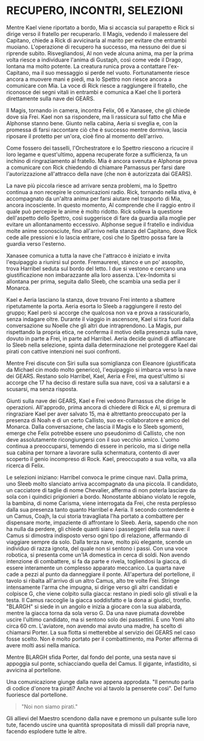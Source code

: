 # RECUPERO, INCONTRI, SELEZIONI

Mentre Kael viene riportato a bordo, Mia si accascia sul parapetto e Rick si dirige verso il fratello per recuperarlo. Il Magis, vedendo il malessere del Capitano, chiede a Rick di avvicinarla al marito per evitare che entrambi muoiano. L'operazione di recupero ha successo, ma nessuno dei due si riprende subito.
Risvegliandosi, Al non vede alcuna anima, ma per la prima volta riesce a individuare l'anima di Gustaph, così come vede il Drago, lontana ma molto potente. La creatura runica prova a contattare l'ex-Capitano, ma il suo messaggio si perde nel vuoto. Fortunatamente riesce ancora a muovere mani e piedi, ma lo Spettro non riesce ancora a comunicare con Mia. La voce di Rick riesce a raggiungere il fratello, che riconosce dei segni vitali in entrambi e comunica a Kael che li porterà direttamente sulla nave dei GEARS.

Il Magis, tornando in camera, incontra Felix, 06 e Xanasee, che gli chiede dove sia Frei. Kael non sa rispondere, ma li rassicura sul fatto che Mia e Alphonse stanno bene. Giunto nella cabina, Aeria si sveglia e, con la promessa di farsi raccontare ciò che è successo mentre dormiva, lascia riposare il protetto per un'ora, cioè fino al momento dell'arrivo.

Come fossero dei tasselli, l'Orchestratore e lo Spettro riescono a ricucire il loro legame e quest'ultimo, appena recuperate forze a sufficienza, fa un inchino di ringraziamento al fratello. Mia è ancora svenuta e Alphonse prova a comunicare con Rick chiedendo di chiamare Parnassus per farsi dare l'autorizzazione all'attracco della nave (che non è autorizzata dai GEARS).

La nave più piccola riesce ad arrivare senza problemi, ma lo Spettro continua a non recepire le comunicazioni radio.
Rick, tornando nella stiva, è accompagnato da un'altra anima per farsi aiutare nel trasporto di Mia, ancora incosciente.
In questo momento, Al comprende che il raggio entro il quale può percepire le anime è molto ridotto.
Rick solleva la questione dell'aspetto dello Spettro, così suggerisce di fare da guardia alla moglie per evitare un allontanamento eccessivo.
Alphonse segue il fratello e individua molte anime sconosciute, fino all'arrivo nella stanza del Capitano, dove Rick cede alle pressioni e lo lascia entrare, così che lo Spettro possa fare la guardia verso l'esterno.

Xanasee comunica a tutta la nave che l'attracco è iniziato e invita l'equipaggio a riunirsi sul ponte. Fremaurerei, stanco e un po' assopito, trova Harribel seduta sul bordo del letto.
I due si vestono e cercano una giustificazione non imbarazzante alla loro assenza. L'ex-Indomita si allontana per prima, seguita dallo Sleeb, che scambia una sedia per il Monarca.

Kael e Aeria lasciano la stanza, dove trovano Frei intento a sbattere ripetutamente la porta. Aeria esorta lo Sleeb a raggiungere il resto del gruppo; Kael però si accorge che qualcosa non va e prova a rassicurarlo, senza indagare oltre. Durante il viaggio in ascensore, Kael si tira fuori dalla conversazione su Noelle che gli altri due intraprendono. La Magis, pur rispettando la propria etica, ne conferma il motivo della presenza sulla nave, dovuto in parte a Frei, in parte ad Harribel. Aeria decide quindi di affiancare lo Sleeb nella selezione, spinta dalla determinazione nel proteggere Kael dai pirati con cattive intenzioni nei suoi confronti.

Mentre Frei discute con Siri sulla sua somiglianza con Eleanore (giustificata da Michael cin modo molto generico), l'equipaggio si imbarca verso la nave dei GEARS.
Restano solo Harribel, Kael, Aeria e Frei, ma quest'ultimo si accorge che 17 ha deciso di restare sulla sua nave, così va a salutarsi e a scusarsi, ma senza risposta.

Giunti sulla nave dei GEARS, Kael e Frei vedono Parnassus che dirige le operazioni. All'approdo, prima ancora di chiedere di Rick e Al, si premura di ringraziare Kael per aver salvato 15, ma è altrettanto preoccupato per la presenza di Noah e di un certo Callisto, suo ex-collaboratore e amico del Monarca. Dalla conversazione, che lascia il Magis e lo Sleeb sgomenti, emerge che Felix potrebbe essere uno pseudonimo di Callisto, che non deve assolutamente ricongiungersi con il suo vecchio amico. L'uomo continua a preoccuparsi, temendo di essere in pericolo, ma si dirige nella sua cabina per tornare a lavorare sulla schermatura, contento di aver scoperto il genio incompreso di Rock. Kael, preoccupato a sua volta, va alla ricerca di Felix.

Le selezioni iniziano: Harribel convoca le prime cinque navi.
Dalla prima, uno Sleeb molto slanciato arriva accompagnato da una piccola. Il candidato, un cacciatore di taglie di nome Chevalier, afferma di non poterla lasciare da sola con i quindici prigionieri a bordo. Nonostante abbiano violato le regole, la bambina, di nome Carisma, viene interrogata da Frei, che resta perplesso dalla sua presenza tanto quanto Harribel e Aeria.
Il secondo contendente è un Camus, Coajh, la cui storia travagliata l'ha portato a combattere per dispensare morte, impaziente di affrontare lo Sleeb. Aeria, sapendo che non ha nulla da perdere, gli chiede quanti siano i passeggeri della sua nave: il Camus si dimostra indisposto verso ogni tipo di relazione, affermando di viaggiare sempre da solo.
Dalla terza nave, molto più elegante, scende un individuo di razza ignota, del quale non si sentono i passi. Con una voce robotica, si presenta come un'IA domestica in cerca di soldi. Non avendo intenzione di combattere, si fa da parte e rivela, togliendosi la giacca, di essere interamente un complesso apparato meccanico.
La quarta nave cade a pezzi al punto da danneggiare il ponte. All'apertura del portellone, il tavolo si ribalta all'arrivo di un altro Camus, alto tre volte Frei. Stringe intensamente l'arma che impugna, si dirige verso gli altri candidati e colpisce G, che viene colpito sulla giacca: restano in piedi solo gli stivali e la testa. Il Camus raccoglie la giacca soddisfatto e la dona ai giudici, tronfio. "BLARGH" si siede in un angolo e inizia a giocare con la sua alabarda, mentre la giacca torna da sola verso G.
Da una nave piumata dovrebbe uscire l'ultimo candidato, ma si sentono solo dei passettini. È uno Yomi alto circa 60 cm. L'aviatore, non avendo mai avuto una madre, ha scelto di chiamarsi Porter. La sua flotta si metterebbe al servizio dei GEARS nel caso fosse scelto. Non è molto portato per il combattimento, ma Porter afferma di avere molti assi nella manica.

Mentre BLARGH sfida Porter, dal fondo del ponte, una sesta nave si appoggia sul ponte, schiacciando quella del Camus. Il gigante, infastidito, si avvicina al portellone.

Una comunicazione giunge dalla nave appena approdata. 
"Il pennuto parla di codice d'onore tra pirati? Anche voi al tavolo la penserete così". Del fumo fuoriesce dal portellone.

>"Noi non siamo pirati."

Gli allievi del Maestro scendono dalla nave e premono un pulsante sulle loro tute, facendo uscire una quantità spropositata di missili dall propria nave, facendo esplodere tutte le altre.

